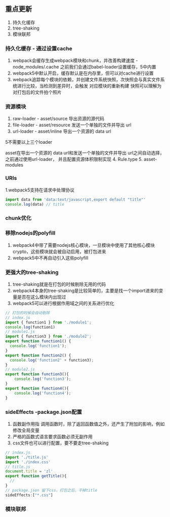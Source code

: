 ## 重点更新
1. 持久化缓存
2. tree-shaking
3. 模块联邦

### 持久化缓存 - 通过设置cache
1. webpack会缓存生成webpack模块和chunk，并改善构建速度 - node_modules/.cache
之前我们会通过babel-loader设置缓存，5中内置
2. webpack5中默认开启，缓存默认是在内存里，但可以对cache进行设置
3. webpack追踪每个模块的依赖，并创建文件系统快照，次快照会与真实文件系统进行比较，当检测到差异时，会触发
对应模块的重新构建
快照可以理解为对打包后的文件拍个照片

### 资源模块
1. raw-loader - asset/source 导出资源的源代码
2. file-loader - asset/resource 发送一个单独的文件并导出 url
3. url-loader - asset/inline 导出一个资源的 data url

5不需要以上三个loader

asset在导出一个资源的 data url和发送一个单独的文件并导出 url之间自动选择，之前通过使用url-loader，
并且配置资源体积限制实现
4. Rule.type
5. asset-modules

### URIs
1.webpack5支持在请求中处理协议
```js
import data from 'data:text/javascript,export default "title"'
console.log(data) // title
```
### chunk优化
### 移除nodejs的polyfill
1. webpack4中带了需要nodejs核心模块，一旦模块中使用了其他核心模块crypto，这些模块就会被自动启用，被打包进来
2. webpack5中不再自动引入这些polyfill
### 更强大的tree-shaking
1. tree-shaking就是在打包的时候剔除无用的代码
2. webpack4本身的tree-shaking是比较简单的，主要是找一个import进来的变量是否在这么模块内出现过
3. webpack5可以进行根据作用域之间的关系进行优化
```js
// 打包的时候会自动剔除 
// index.js
import { function1 } from './module1';
console.log(function1)
// module1.js
import { function3 } from './module2';
export function function1() {
  console.log('function1');
}
export function function2() {
  console.log('function2' + function3);
}
// module2.js
export function function3(){
    console.log('function3');
}
export function function4(){
    console.log('function4');
}
```
### sideEffects -package.json配置
1. 函数副作用指 调用函数时，除了返回函数值之外，还产生了附加的影响，例如修改全局变量
2. 严格的函数式语言要求函数必须无副作用
3. css文件也可以进行配置，要不要走tree-shaking
```js
// index.js
import './title.js'
import './index.css'
// title.js
document.title = 'zl'
export function getTitle(){
  // 
}
// package.json 留下css，打包之后，干掉title
sideEffects:["*.css"]
```
### 模块联邦
 
